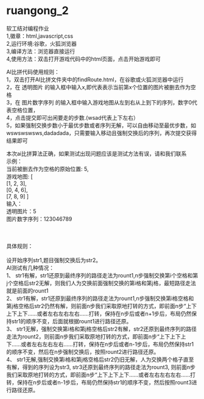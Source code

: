 # ruangong_2
软工结对编程作业
</br>
1,徽章：html,javascript,css
</br>
2,运行环境:谷歌，火狐浏览器
</br>
3,编译方法：浏览器直接运行
</br>
4,使用方法：双击打开游戏代码中的html页面，点击开始游戏即可
</br>

AI比拼代码使用规则：
</br>
1，双击打开AI比拼文件夹中的findRoute.html，在谷歌或火狐浏览器中运行</br>
2，在 透明图片 的输入框中输入x,即代表表示当前第x个位置的图片被删去作为空格</br>
3，在 图片数字序列 的输入框中输入游戏地图从左到右从上到下的序列，数字0代表空格位置，</br>
4，点击提交即可出闲要走的步数.(wsad代表上下左右）</br>
5，如果强制交换步数小于最优步数或者序列无解，可以自由移动至最优步数，如wswswswsws,dadadada，只需要输入移动且强制交换后的序列，再次提交获得结果即可</br>

本次ai比拼算法正确，如果测试出现问题应该是测试方法有误，请和我们联系</br>
示例：</br>
 当前被删去作为空格的原始位置: 5,</br>
 游戏地图: [</br>
            [1, 2, 3],</br>
            [0, 4, 6],</br>
            [7, 8, 9] ]</br>
 输入：</br>
      透明图片：5</br>
      图片数字序列：123046789</br>
</br></br></br>
具体规则：  </br>   
设开始序列str1,题目强制交换后为str2。</br>
AI测试有几种情况：</br>
1、	str1有解，str1还原到最终序列的路径走法为rount1,n步强制交换第i个空格和第j个空格后str2无解，则我们人为交换前面强制交换的第i格和第j格，最短路径走法就是前面的rount1</br>
2、	str1有解，str1还原到最终序列的路径走法为rount1,n步强制交换第i格空格和第j格空格后str2仍然有解，则前面n步我们采取原地打转的方式，即前面n步“上下上下上下……或者左右左右左右……打转，保持在n步后或者n+1步后，布局仍然保持str1的顺序不变，后面就根据rount1进行路径还原。</br>
3、	str1无解，强制交换第i格和第j格空格后str2有解，str2还原到最终序列的路径走法为rount2，则前面n步我们采取原地打转的方式，即前面n步“上下上下上下……或者左右左右左右……打转，保持在n步后或者n-1步后，布局仍然保持str1的顺序不变，然后在n步强制交换后，按照rount2进行路径还原。</br>
4、	str1无解,强制交换第i格和第j格空格后str2仍旧无解，人为交换两个格子直至有解，得到的序列设为str3, str3还原到最终序列的路径走法为rount3, 则前面n步我们采取原地打转的方式，即前面n步“上下上下上下……或者左右左右左右……打转，保持在n步后或者n-1步后，布局仍然保持str1的顺序不变，然后按照rount3进行路径还原。</br>
 
